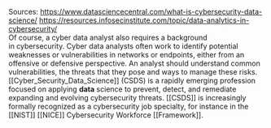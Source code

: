 Sources:
https://www.datasciencecentral.com/what-is-cybersecurity-data-science/
https://resources.infosecinstitute.com/topic/data-analytics-in-cybersecurity/
\
Of course, a cyber data analyst also requires a background in cybersecurity. Cyber data analysts often work to identify potential weaknesses or vulnerabilities in networks or endpoints, either from an offensive or defensive perspective. An analyst should understand common vulnerabilities, the threats that they pose and ways to manage these risks.
\
[[Cyber_Security_Data_Science]] (CSDS) is a rapidly emerging profession focused on applying **data** science to prevent, detect, and remediate expanding and evolving cybersecurity threats. [[CSDS]] is increasingly formally recognized as a cybersecurity job specialty, for instance in the [[NIST]] [[NICE]] Cybersecurity Workforce [[Framework]].
